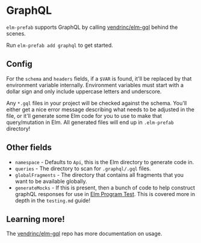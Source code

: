 # GraphQL

`elm-prefab` supports GraphQL by calling [vendrinc/elm-gql](https://github.com/Vendrinc/elm-gql) behind the scenes.

Run `elm-prefab add graphql` to get started.

## Config

For the `schema` and `headers` fields, if a `$VAR` is found, it'll be replaced by that environment variable internally.
Environment variables must start with a dollar sign and only include uppercase letters and underscore.

Any `*.gql` files in your project will be checked against the schema. You'll either get a nice error message describing what needs to be adjusted in the file, or it'll generate some Elm code for you to use to make that query/mutation in Elm. All generated files will end up in `.elm-prefab` directory!

## Other fields

- `namespace` - Defaults to `Api`, this is the Elm directory to generate code in.
- `queries` - The directory to scan for `.graphql/.gql` files.
- `globalFragments` - The directory that contains all fragments that you want to be available globally.
- `generateMocks` - If this is present, then a bunch of code to help construct graphQL responses for use in [Elm Program Test](https://package.elm-lang.org/packages/avh4/elm-program-test/latest/). This is covered more in depth in the `testing.md` guide!

## Learning more!

The [vendrinc/elm-gql](https://github.com/vendrinc/elm-gql/tree/main/guide) repo has more documentation on usage.
